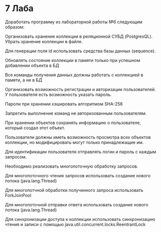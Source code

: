 # 7 Лаба

Доработать программу из лабораторной работы №6 следующим образом:

Организовать хранение коллекции в реляционной СУБД (PostgresQL). Убрать хранение коллекции в файле.

Для генерации поля id использовать средства базы данных (sequence).

Обновлять состояние коллекции в памяти только при успешном добавлении объекта в БД

Все команды получения данных должны работать с коллекцией в памяти, а не в БД

Организовать возможность регистрации и авторизации пользователей. У пользователя есть возможность указать пароль.

Пароли при хранении хэшировать алгоритмом SHA-256

Запретить выполнение команд не авторизованным пользователям.

При хранении объектов сохранять информацию о пользователе, который создал этот объект.

Пользователи должны иметь возможность просмотра всех объектов коллекции, но модифицировать могут только принадлежащие им.

Для идентификации пользователя отправлять логин и пароль с каждым запросом.

Необходимо реализовать многопоточную обработку запросов.

Для многопоточного чтения запросов использовать создание нового потока (java.lang.Thread)

Для многопотчной обработки полученного запроса использовать ForkJoinPool

Для многопоточной отправки ответа использовать создание нового потока (java.lang.Thread)

Для синхронизации доступа к коллекции использовать синхронизацию чтения и записи с помощью java.util.concurrent.locks.ReentrantLock

